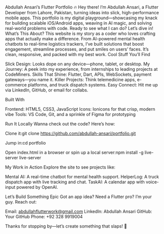 Abdullah Ansari’s Flutter Portfolio 🔥
Hey there! I’m Abdullah Ansari, a Flutter Developer from Lahore, Pakistan, turning ideas into slick, high-performance mobile apps. This portfolio is my digital playground—showcasing my knack for building scalable iOS/Android apps, weaving in AI magic, and solving real-world problems with code. Ready to see what I can do? Let’s dive in!
What’s This About?
This website is my story as a coder who loves crafting apps that actually make a difference. From AI-powered mental health chatbots to real-time logistics trackers, I’ve built solutions that boost engagement, streamline processes, and put smiles on users’ faces. It’s clean, responsive, and packed with my best work.
Cool Stuff You’ll Find

Slick Design: Looks dope on any device—phone, tablet, or desktop.
My Journey: A peek into my experience, from internships to leading projects at CodeMiners.
Skills That Shine: Flutter, Dart, APIs, WebSockets, payment gateways—you name it.
Killer Projects: Think telemedicine apps, e-commerce platforms, and truck dispatch systems.
Easy Connect: Hit me up via LinkedIn, GitHub, or email for collabs.

Built With

Frontend: HTML5, CSS3, JavaScript
Icons: Ionicons for that crisp, modern vibe
Tools: VS Code, Git, and a sprinkle of Figma for prototyping

Run It Locally
Wanna check out the code? Here’s how:

Clone it:git clone https://github.com/abdullah-ansari/portfolio.git

Jump in:cd portfolio

Open index.html in a browser or spin up a local server:npm install -g live-server
live-server

My Work in Action
Explore the site to see projects like:

Mental AI: A real-time chatbot for mental health support.
HelperLog: A truck dispatch app with live tracking and chat.
TaskAI: A calendar app with voice-input powered by OpenAI.

Let’s Build Something Epic
Got an app idea? Need a Flutter pro? I’m your guy. Reach out:

Email: abdullahflutterwork@gmail.com
LinkedIn: Abdullah Ansari
GitHub: Your GitHub
Phone: +92 328 9919004

Thanks for stopping by—let’s create something that slaps! 🚀
